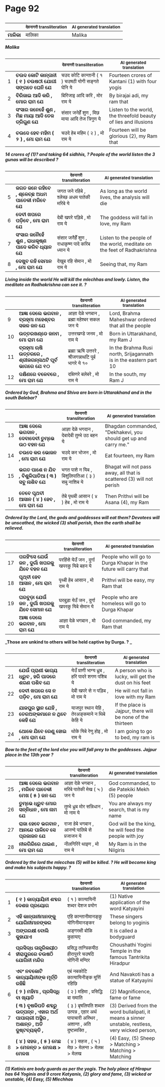 # Page 92
## 
| | <sub>देवनागरी transliteration</sub> | <sub>AI generated translation</sub> |
| --- | --- | ---|
| **ମାଳିକା** | मालिका | Malika | <!-- Block 1 -->
<!-- Section [1],  -->
<!-- Placeholder for translation. Place text between the underscores(_) and with no leading or trailing spaces. -->
**_Malika_**


## 
| | | <sub>देवनागरी transliteration</sub> | <sub>AI generated translation</sub> |
| --- | --- | --- | ---|
| 1 | **ଚଉଦ କୋଟି କାନ୍ତାନୀ ( ୧ ) ଚଉଷଠୀ ଯୋଗୀ ସଙ୍ଗତେ ଘେନି ଯେ** | चउद कोटि कान्तानी ( १ ) चउषठी योगी सङ्गते घेनि ये | Fourteen crores of Kantani (1) with four yogis | <!-- Block 2 -->
| 2 | **ବିରିଜାଇ ଆଦି କରି , ମୋର ରାମ ଯେ** | बिरिजाइ आदि करि , मोर राम ये | By birajai adi, my ram that | <!-- Block 2 -->
| 3 | **ସଂସାର ଜନେହେଁ ଶୁଣ , ମିଛ ମାୟା ଆଦି ତେଜ ତ୍ରିଗୁଣ ଯେ** | संसार जनेहेँ शुण , मिछ माया आदि तेज त्रिगुण ये | Listen to the world, the threefold beauty of lies and illusions | <!-- Block 2 -->
| 4 | **ଚଉଦେ ହେବ ମହିମ ( ୨ ) , ମୋ ରାମ ଯେ** | चउदे हेब महिम ( २ ) , मो राम ये | Fourteen will be glorious (2), my Ram that | <!-- Block 2 -->

**_14 crores of (1)? and taking 64 sidhhis, ? People of the world listen the 3 gunas will be described ?_**

## 
| | | <sub>देवनागरी transliteration</sub> | <sub>AI generated translation</sub> |
| --- | --- | --- | ---|
| 5 | **ଜଗତ ଜନେ ରହିବେ , ଶ୍ଳେଚ୍ଛ ଅଧମ ପାତେକୀ ମରିବେ ଯେ** | जगत जने रहिबे , श्लेच्छ अधम पातेकी मरिबे ये | As long as the world lives, the analysis will die | <!-- Block 2 -->
| 6 | **ଦେବୀ ଖପରେ ପଡ଼ିବେ , ମୋ ରାମ ଯେ** | देबी खपरे पड़िबे , मो राम ये | The goddess will fall in love, my Ram | <!-- Block 2 -->
| 7 | **ସଂସାର ଜନୈହେଁ ଶୁଣ , ରାଧାକୃଷ୍ଣ ପାଦେ କରିବ ଧ୍ୟାନ ଯେ** | संसार जनैहेँ शुण , राधाकृष्ण पादे करिब ध्यान ये | Listen to the people of the world, meditate on the feet of Radhakrishna | <!-- Block 2 -->
| 8 | **ଦେଖୁବ ରହି ସେମାନ , ମୋ ରାମ ଯେ** | देखुब रहि सेमान , मो राम ये | Seeing that, my Ram | <!-- Block 2 -->

**_Living inside the world He will kill the mlechhas and lowly. Listen, tho meditate on Radhakrishna can see it. ?_**

## 
| | | <sub>देवनागरी transliteration</sub> | <sub>AI generated translation</sub> |
| --- | --- | --- | ---|
| 9 | **ଆଜ୍ଞା ଦେଲେ ଭଗବାନ , ବ୍ରହ୍ମା ମହେଶ୍ବର ସକଳ ଜନ ଯେ** | आज्ञा देळे भगबान , ब्रह्मा महेश्बर सकल जन ये | Lord, Brahma Maheshwar ordered that all the people | <!-- Block 2 -->
| 10 | **ଉତ୍ତରଖଣ୍ଡେ ଜନମ , ମୋ ରାମ ଯେ** | उत्तरखण्डे जनम , मो राम ये | Born in Uttarakhand, my Ram J | <!-- Block 2 -->
| 11 | **ବ୍ରହ୍ମା ଋଷି ଉତ୍ତରରେ , ଶ୍ରୀଜଗନ୍ନାଥଟି ପୂର୍ବ ଭାଗରେ ଯେ ୧୦** | ब्रह्मा ऋषि उत्तररे , श्रीजगन्नाथटि पूर्ब भागरे ये १० | In the Brahma Rusi north, Srijagannath is in the eastern part 10 | <!-- Block 2 -->
| 12 | **ଦକ୍ଷିଣରେ ବଳେବରେ , ମୋ ରାମ ଯେ** | दक्षिणरे बलेबरे , मो राम ये | In the south, my Ram J | <!-- Block 3 -->

**_Ordered by God, Brahma and Shiva are born in Uttarakhand and in the south Balebar?_**

## 
| | | <sub>देवनागरी transliteration</sub> | <sub>AI generated translation</sub> |
| --- | --- | --- | ---|
| 13 | **ଆଜ୍ଞା ଦେଲେ ଭଗଦାନ , ଦେବାଦେବୀ ତୁମ୍ଭେ ଉଠ ବହନ ଯେ** | आज्ञा देळे भगदान , देबादेबी तुम्भे उठ बहन ये | Bhagdan commanded, &quot;Dekhakevi, you should get up and carry me.&quot; | <!-- Block 3 -->
| 14 | **ଚଉଦେ କର ଭୋଜନ , ମୋ ରାମ ଯେ** | चउदे कर भोजन , मो राम ये | Eat fourteen, my Ram | <!-- Block 3 -->
| 15 | **ଭଗତ ପାଶେ ନ ଯିବ , ବିଶୁଳିପାତିଆ ( ୩ ) ସବୁ ନାଶିବ ଯେ** | भगत पाशे न यिब , बिशुलिपातिआ ( ३ ) सबु नाशिब ये | Bhagat will not pass away, all that is scattered (3) will not perish | <!-- Block 3 -->
| 16 | **ତେବେ ପୃଥବୀ ଆସାନ ( ୪ ) ହେବ , ମୋ ରାମ ଯେ** | तेबे पृथबी आसान ( ४ ) हेब , मो राम ये | Then Prithvi will be Asana (4), my Ram | <!-- Block 3 -->

**_Ordered by the Lord, the gods and goddesses will eat them? Devotees will be unscathed, the wicked (3) shall perish, then the earth shall be relieved._**

## 
| | | <sub>देवनागरी transliteration</sub> | <sub>AI generated translation</sub> |
| --- | --- | --- | ---|
| 17 | **ପରହିଂସେ ଯେଉଁ ଜନ , ଦୁର୍ଗା ଖପରକୁ ଯିବେ ବହନ ଯେ** | परहिंसे येउँ जन , दुर्गा खपरकु यिबे बहन ये | People who will go to Durga Khapar in the future will carry that | <!-- Block 3 -->
| 18 | **ପୃଥ୍ବୀ ହେବ ଆସାନ , ମୋ ରାମ ଯେ** | पृथ्बी हेब आसान , मो राम ये | Prithvi will be easy, my Ram that | <!-- Block 4 -->
| 19 | **ଘରବୁଡ଼ା ଯେଉଁ ଜନ , ଦୁର୍ଗା ଖପରକୁ ଯିବେ ସେମାନ ଯେ** | घरबुड़ा येउँ जन , दुर्गा खपरकु यिबे सेमान ये | People who are homeless will go to Durga Khapar | <!-- Block 4 -->
| 20 | **ଆଜ୍ଞା ଦେଲେ ଭଗବାନ , ମୋ ରାମ ଯେ** | आज्ञा देळे भगबान , मो राम ये | God commanded, my Ram that | <!-- Block 7 -->

**_Those are unkind to others will be held captive by Durga. ? _**

## 
| | | <sub>देवनागरी transliteration</sub> | <sub>AI generated translation</sub> |
| --- | --- | --- | ---|
| 21 | **ଯେଉଁ ପ୍ରାଣୀ ଭାଗ୍ୟ ଧ୍ରୁବ , ହରି ପାଦରେ ଶଗଣ ପଶିବ ଯେ** | येउँ प्राणी भाग्य ध्रुब , हरि पादरे शगण पशिब ये | A person who is lucky, will get the dust on his feet | <!-- Block 7 -->
| 22 | **ଦେବୀ ଖପରେ ସେ ନ ପଡ଼ିବ , ମୋ ରାମ ଯେ** | देबी खपरे से न पड़िब , मो राम ये | He will not fall in love with my Ram | <!-- Block 8 -->
| 23 | **ଯାଜପୁର ସ୍ଥାନ ଯେହି , ତେରଅଙ୍କମାନେ ନ ଥିବେ କେହି ଯେ** | याजपुर स्थान येहि , तेरअङ्कमाने न थिबे केहि ये | If the place is Jajpur, there will be none of the thirteen | <!-- Block 8 -->
| 24 | **ଥୋକେ ଯିବେ ରେଣୁ ହୋଇ , ମୋ ରାମ ଯେ** | थोके यिबे रेणु होइ , मो राम ये | I am going to go to bed, my ram is | <!-- Block 8 -->

**_Bow to the feet of the lord else you will fall prey to the goddesses. Jajpur place in the 13th year ?_**

## 
| | | <sub>देवनागरी transliteration</sub> | <sub>AI generated translation</sub> |
| --- | --- | --- | ---|
| 25 | **ଆଜ୍ଞା ଦେଲେ ଭଗବାନ , ମରିବେ ପାତେକୀ ମେଖ ( ୫ ) ଜନ ଯେ** | आज्ञा देळे भगबान , मरिबे पातेकी मेख ( ५ ) जन ये | God commanded, to die Patekiki Mekh (5) people | <!-- Block 8 -->
| 26 | **ତୁମ୍ଭେ ଧ୍ରୁବ ମୋର ସନ୍ନିଧାନ , ମୋ ନାମ ଯେ** | तुम्भे ध्रुब मोर सन्निधान , मो नाम ये | You are always my search, that is my name | <!-- Block 8 -->
| 27 | **ରାଜା ହେବେ ଭଗବାନ , ଆନନ୍ଦେ ପାଳିବେ ସେ ପ୍ରଜାଜନ ଯେ** | राजा हेबे भगबान , आनन्दे पालिबे से प्रजाजन ये | God will be the king, he will feed the people with joy | <!-- Block 5 -->
| 28 | **ନୀଳଗିରିରେ ଥାଇଣ , ମୋ ରାମ ଯେ** | नीलगिरिरे थाइण , मो राम ये | My Ram is in the Nilgiris | <!-- Block 5 -->
<!-- Section [2], [6],  -->
<!-- Section [3],  -->
<!-- Section [4],  -->
<!-- Section [7],  -->
<!-- Section [8],  -->
<!-- Section [5],  -->
<!-- Placeholder for translation. Place text between the underscores(_) and with no leading or trailing spaces. -->
**_Ordered by the lord the mlecchas (5) will be killed. ? He will become king and make his subjects happy. ?_**


## 
| | | <sub>देवनागरी transliteration</sub> | <sub>AI generated translation</sub> |
| --- | --- | --- | ---|
| 1 | **( ୧ ) କାତ୍ୟାୟିନୀ ଶବ୍ଦର ଦେଶଜ ପ୍ରୟୋଗ** | ( १ ) कात्यायिनी शब्दर देशज प्रयोग | (1) Native application of the word Katyayini | <!-- Block 9 -->
| 2 | **ଏହି କାନ୍ତାନୀମାନଙ୍କୁ ଯୋଗିନୀମାନଙ୍କର** | एहि कान्तानीमानङ्कु योगिनीमानङ्कर | These singers belong to yoginis | <!-- Block 9 -->
| 3 | **ଅଙ୍ଗରକ୍ଷୀ ବୋଲି କୁହାଯାଏ** | अङ्गरक्षी बोळि कुहायाए | It is called a bodyguard | <!-- Block 9 -->
| 4 | **ପ୍ରସିଦ୍ଧ ତାନ୍ତ୍ରିକୟୀଠ ହୀରାପୁରରେ ଚଉଷଠି ଯୋଗିନୀ ମନ୍ଦିର** | प्रसिद्ध तान्त्रिकयीठ हीरापुररे चउषठि योगिनी मन्दिर | Choushathi Yogini Temple in the famous Tantrikita Hiradpur | <!-- Block 9 -->
| 5 | **ଏବଂ ନବକୋଟି କାତ୍ୟାୟିନୀଙ୍କ ମୂର୍ତ୍ତି ରହିଛି** | एबं नबकोटि कात्यायिनीङ्क मूर्त्ति रहिछि | And Navakoti has a statue of Katyayini | <!-- Block 9 -->
| 6 | **( ୨ ) ମହିମା , ପ୍ରସିଦ୍ଧି ବା ଖ୍ୟାତି** | ( २ ) महिमा , प्रसिद्धि बा ख्याति | (2) Magnificence, fame or fame | <!-- Block 9 -->
| 7 | **( ୩ ) ବୃଷଳିପତି ଶବ୍ଦରୁ ଉତ୍ପନ୍ନ , ଏହାର ଅର୍ଥ ପାପାଚାରୀ ଅସ୍ଥିର , ଅଶାନ୍ତ , ଅତି ଦୁଷ୍ଟବ୍ୟକ୍ତି ,** | ( ३ ) बृषलिपति शब्दरु उत्पन्न , एहार अर्थ पापाचारी अस्थिर , अशान्त , अति दुष्टब्यक्ति , | (3) Derived from the word bullalipati, it means a sinner unstable, restless, very wicked person, | <!-- Block 9 -->
| 8 | **( ୪ ) ସହଜ , ( ୫ ) ମେଛ > ମେଳନ୍ତ > ମେଳକ୍ଷ > ମେଳଖ** | ( ४ ) सहज , ( ५ ) मेछ > मेलन्त > मेलक्ष > मेलख | (4) Easy, (5) Sheep &gt; Matching &gt; Matching &gt; Matching | <!-- Block 9 -->
<!-- Section [9],  -->
<!-- Placeholder for translation. Place text between the underscores(_) and with no leading or trailing spaces. -->
**_(1) Katinis are body guards as per the yogis. The holy place of Hirapur has 64 Yoginis and 9 crore Katyanis, (2) glory and fame, (3) wicked or unstable, (4) Easy, (5) Mlechhas_**
